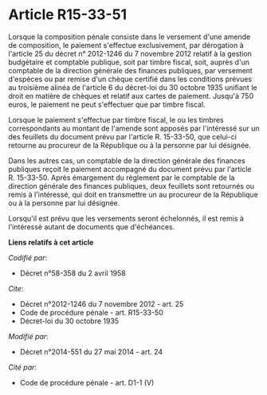 # Article R15-33-51

Lorsque la composition pénale consiste dans le versement d'une amende de composition, le paiement s'effectue exclusivement,
par dérogation à l'article 25 du décret n° 2012-1246 du 7 novembre 2012 relatif à la gestion budgétaire et comptable
publique, soit par timbre fiscal, soit, auprès d'un  comptable de la direction générale des finances publiques, par versement
d'espèces ou par remise d'un chèque certifié dans les conditions prévues au troisième alinéa de l'article 6 du décret-loi du
30 octobre 1935 unifiant le droit en matière de chèques et relatif aux cartes de paiement. Jusqu'à 750 euros, le paiement ne
peut s'effectuer que par timbre fiscal. 

Lorsque le paiement s'effectue par timbre fiscal, le ou les timbres correspondants au montant de l'amende sont apposés par
l'intéressé sur un des feuillets du document prévu par l'article R. 15-33-50, que celui-ci retourne au procureur de la
République ou à la personne par lui désignée. 

Dans les autres cas, un  comptable de la direction générale des finances publiques reçoit le paiement accompagné du document
prévu par l'article R. 15-33-50. Après émargement du règlement par le  comptable de la direction générale des finances
publiques, deux feuillets sont retournés ou remis à l'intéressé, qui doit en transmettre un au procureur de la République ou
à la personne par lui désignée. 

Lorsqu'il est prévu que les versements seront échelonnés, il est remis à l'intéressé autant de documents que d'échéances.

**Liens relatifs à cet article**

_Codifié par_:

  - Décret n°58-358 du 2 avril 1958

_Cite_:

  - Décret n°2012-1246 du 7 novembre 2012 - art. 25
  - Code de procédure pénale - art. R15-33-50
  - Décret-loi du 30 octobre 1935

_Modifié par_:

  - Décret n°2014-551 du 27 mai 2014 - art. 24

_Cité par_:

  - Code de procédure pénale - art. D1-1 (V)
